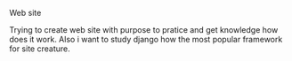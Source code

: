 Web site

Trying to create web site with purpose to pratice and get knowledge how does it work.
Also i want to study django how the most popular framework for site creature.

